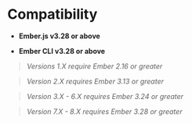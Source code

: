 # Compatibility

- **Ember.js v3.28 or above**

- **Ember CLI v3.28 or above**


>*Versions 1.X require Ember 2.16 or greater*

>*Version 2.X requires Ember 3.13 or greater*

>*Version 3.X - 6.X requires Ember 3.24 or greater*

>*Version 7.X - 8.X requires Ember 3.28 or greater*